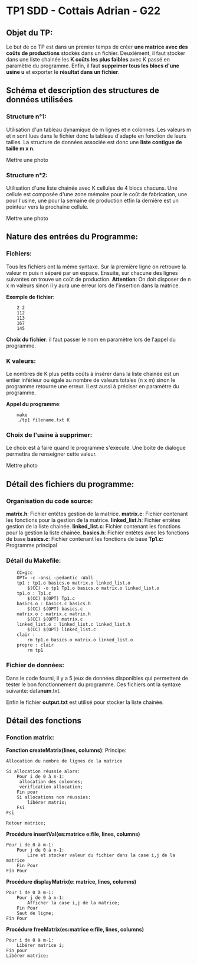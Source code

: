 # TP1 SDD - Cottais Adrian - G22

## Objet du TP:

Le but de ce TP est dans un premier temps de créer **une matrice avec des coûts de productions** stockés dans un fichier.
Deuxièment, il faut stocker dans une liste chainée les **K coûts les plus faibles** avec K passé en paramètre du programme.
Enfin, il faut **supprimer tous les blocs d'une usine u** et exporter le **résultat dans un fichier**.


## Schéma et description des structures de données utilisées

### Structure n°1:

Utilisation d'un tableau dynamique de m lignes et n colonnes.
Les valeurs m et n sont lues dans le fichier donc la tableau d'adapte en fonction de leurs tailles. La structure de données associée est donc une **liste contigue de taille m x n**.

Mettre une photo

### Structure n°2:

Utilisation d'une liste chainée avec K cellules de 4 blocs chacuns.
Une cellule est composée d'une zone mémoire pour le coût de fabrication, une pour l'usine, une pour la semaine de production etfin la dernière est un pointeur vers la prochaine cellule.

Mettre une photo

## Nature des entrées du Programme:


### Fichiers:

Tous les fichiers ont la même syntaxe.
Sur la première ligne on retrouve la valeur m puis n séparé par un espace.
Ensuite, sur chacune des lignes suivantes on trouve un coût de production.
**Attention**: On doit disposer de n x m valeurs sinon il y aura une erreur lors de l'insertion dans la matrice.

**Exemple de fichier**:
````
    2 2
    112
    113
    167
    145
````

**Choix du fichier**: il faut passer le nom en paramètre lors de l'appel du programme.

### K valeurs:
Le nombres de K plus petits coûts à insérer dans la liste chainée est un entier inférieur ou égale au nombre de valeurs totales (n x m) sinon le programme retourne une erreur. Il est aussi à préciser en paramètre du programme.

**Appel du programme**:
````
    make
    ./tp1 filename.txt K
````

### Choix de l'usine à supprimer:
Le choix est à faire quand le programme s'execute. Une boite de dialogue permettra de renseigner cette valeur.

Mettre photo

## Détail des fichiers du programme:

### Organisation du code source:

**matrix.h**: Fichier entêtes gestion de la matrice.
**matrix.c**: Fichier contenant les fonctions pour la gestion de la matrice. 
**linked_list.h**: Fichier entêtes gestion de la liste chainée.
**linked_list.c**: Fichier contenant les fonctions pour la gestion la liste chainée.
**basics.h**: Fichier entêtes avec les fonctions de base 
**basics.c**: Fichier contenant les fonctions de base
**Tp1.c**: Programme principal

### Détail du Makefile:
```
    CC=gcc
    OPT= -c -ansi -pedantic -Wall
    tp1 : tp1.o basics.o matrix.o linked_list.o
	    $(CC) -o tp1 Tp1.o basics.o matrix.o linked_list.o
    tp1.o : Tp1.c
	    $(CC) $(OPT) Tp1.c 
    basics.o : basics.c basics.h
	    $(CC) $(OPT) basics.c 
    matrix.o : matrix.c matrix.h
	    $(CC) $(OPT) matrix.c
    linked_list.o : linked_list.c linked_list.h
	    $(CC) $(OPT) linked_list.c
    clair :
	    rm tp1.o basics.o matrix.o linked_list.o
    propre : clair
	    rm tp1

```
### Fichier de données:

Dans le code fourni, il y a 5 jeux de données disponibles qui permettent de tester le bon fonctionnement du programme.
Ces fichiers ont la syntaxe suivante: data**num**.txt.

Enfin le fichier **output.txt** est utilisé pour stocker la liste chainée.


## Détail des fonctions

### Fonction matrix:

**Fonction createMatrix(lines, columns)**:
Principe:
```
Allocation du nombre de lignes de la matrice

Si allocation réussie alors:
    Pour i de 0 à n-1:
     allocation des colonnes;
     verification allocation;
    Fin pour
    Si allocations non réussies:
        libérer matrix;
    Fsi
Fsi

Retour matrice;
```

**Procédure insertVal(es:matrice e:file, lines, columns)**
```
Pour i de 0 à m-1:
    Pour j de 0 à n-1:
        Lire et stocker valeur du fichier dans la case i,j de la matrice
    Fin Pour
Fin Pour
```

**Procédure displayMatrix(e: matrice, lines, columns)**
```
Pour i de 0 à m-1:
    Pour j de 0 à n-1:
        Afficher la case i,j de la matrice;
    Fin Pour
    Saut de ligne;
Fin Pour
```

**Procédure freeMatrix(es:matrice e:file, lines, columns)**
```
Pour i de 0 à m-1:
    Libérer matrice i;
Fin pour
Libérer matrice;

```